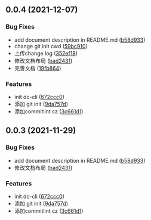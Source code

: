## 0.0.4 (2021-12-07)


### Bug Fixes

* add document description in README.md ([b58d933](https://code.bonc.com.cn/dc-team/dc-cli/commits/b58d933a5c494aea451a8a23839e00ffd85d37b6))
* change git init cwd ([59bc910](https://code.bonc.com.cn/dc-team/dc-cli/commits/59bc9109d6d81c98d9803730b9965447fcacaed9))
* 上传change log ([352ef18](https://code.bonc.com.cn/dc-team/dc-cli/commits/352ef181f6ebe4d6a3b63d5db5ac59afcb6e2664))
* 修改文档布局 ([bad2431](https://code.bonc.com.cn/dc-team/dc-cli/commits/bad243104a9a87b20038962dc51cb51f49c9bb5e))
* 完善文档 ([19fb864](https://code.bonc.com.cn/dc-team/dc-cli/commits/19fb86482829d401bb8b87fa23ca4f5c7d7e8c4c))


### Features

* init dc-cli ([672ccc0](https://code.bonc.com.cn/dc-team/dc-cli/commits/672ccc0c7077bcc57da7ab3274fda2dfb4b4678d))
* 添加 git init ([9da757d](https://code.bonc.com.cn/dc-team/dc-cli/commits/9da757da448e97fb8a63f9f612a3ce105c32cdaa))
* 添加commitlint cz ([3c661d1](https://code.bonc.com.cn/dc-team/dc-cli/commits/3c661d1e9db8e2a6c521d8723f2e3b5d543aed10))



## 0.0.3 (2021-11-29)


### Bug Fixes

* add document description in README.md ([b58d933](https://code.bonc.com.cn/dc-team/dc-cli/commits/b58d933a5c494aea451a8a23839e00ffd85d37b6))
* 修改文档布局 ([bad2431](https://code.bonc.com.cn/dc-team/dc-cli/commits/bad243104a9a87b20038962dc51cb51f49c9bb5e))


### Features

* init dc-cli ([672ccc0](https://code.bonc.com.cn/dc-team/dc-cli/commits/672ccc0c7077bcc57da7ab3274fda2dfb4b4678d))
* 添加 git init ([9da757d](https://code.bonc.com.cn/dc-team/dc-cli/commits/9da757da448e97fb8a63f9f612a3ce105c32cdaa))
* 添加commitlint cz ([3c661d1](https://code.bonc.com.cn/dc-team/dc-cli/commits/3c661d1e9db8e2a6c521d8723f2e3b5d543aed10))



